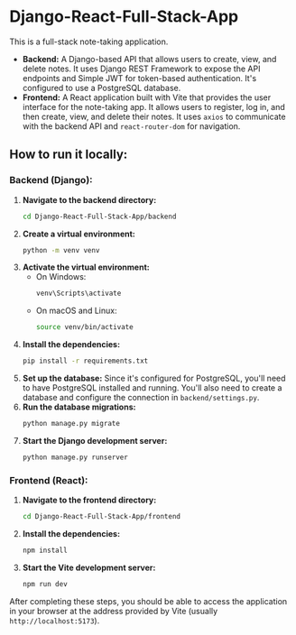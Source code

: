 # Django-React-Full-Stack-App

This is a full-stack note-taking application.

*   **Backend:** A Django-based API that allows users to create, view, and delete notes. It uses Django REST Framework to expose the API endpoints and Simple JWT for token-based authentication. It's configured to use a PostgreSQL database.
*   **Frontend:** A React application built with Vite that provides the user interface for the note-taking app. It allows users to register, log in, and then create, view, and delete their notes. It uses `axios` to communicate with the backend API and `react-router-dom` for navigation.

## How to run it locally:

### Backend (Django):

1.  **Navigate to the backend directory:**
    ```bash
    cd Django-React-Full-Stack-App/backend
    ```
2.  **Create a virtual environment:**
    ```bash
    python -m venv venv
    ```
3.  **Activate the virtual environment:**
    *   On Windows:
        ```bash
        venv\Scripts\activate
        ```
    *   On macOS and Linux:
        ```bash
        source venv/bin/activate
        ```
4.  **Install the dependencies:**
    ```bash
    pip install -r requirements.txt
    ```
5.  **Set up the database:** Since it's configured for PostgreSQL, you'll need to have PostgreSQL installed and running. You'll also need to create a database and configure the connection in `backend/settings.py`.
6.  **Run the database migrations:**
    ```bash
    python manage.py migrate
    ```
7.  **Start the Django development server:**
    ```bash
    python manage.py runserver
    ```

### Frontend (React):

1.  **Navigate to the frontend directory:**
    ```bash
    cd Django-React-Full-Stack-App/frontend
    ```
2.  **Install the dependencies:**
    ```bash
    npm install
    ```
3.  **Start the Vite development server:**
    ```bash
    npm run dev
    ```

After completing these steps, you should be able to access the application in your browser at the address provided by Vite (usually `http://localhost:5173`).
